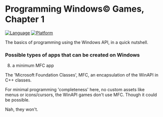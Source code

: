 # Programming Windows© Games, Chapter 1
[![Language](https://img.shields.io/badge/Language%20-C++-blue.svg)](https://github.com/GeorgePimpleton/Win32-games/)
[![Platform](https://img.shields.io/badge/Platform%20-Win32-blue.svg)](https://github.com/GeorgePimpleton/Win32-games/)

The basics of programming using the Windows API, in a quick nutshell.  

### Possible types of apps that can be created on Windows

8. a minimum MFC app

The 'Microsoft Foundation Classes', MFC, an encapsulation of the WinAPI in C++ classes.

For minimal programming 'completeness' here, no custom assets like menus or icons/cursors, the WinAPI games don't use MFC.  Though it could be possible.

Nah, they won't.
